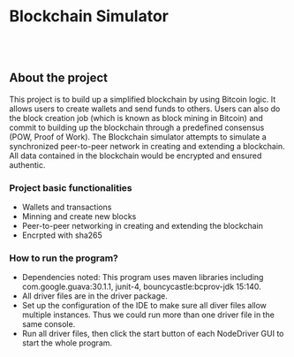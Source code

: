 # Blockchain Simulator

<br />
<br />

## About the project
This project is to build up a simplified blockchain by using Bitcoin logic. 
It allows users to create wallets and send funds to others. 
Users can also do the block creation job (which is known as block mining in Bitcoin) and commit to building up the blockchain through a predefined consensus (POW, Proof of Work). 
The Blockchain simulator attempts to simulate a synchronized peer-to-peer network in creating and extending a blockchain. 
All data contained in the blockchain would be encrypted and ensured authentic.

### Project basic functionalities
- Wallets and transactions
- Minning and create new blocks
- Peer-to-peer networking in creating and extending the blockchain
- Encrpted with sha265



### How to run the program?

- Dependencies noted: This program uses maven libraries including com.google.guava:30.1.1, junit-4, bouncycastle:bcprov-jdk 15:140.
- All driver files are in the driver package.
- Set up the configuration of the IDE to make sure all diver files allow multiple instances. Thus we could run more than one driver file in the same console.
- Run all driver files, then click the start button of each NodeDriver GUI to start the whole program.
